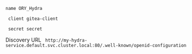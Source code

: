 ```name ORY_Hydra```


``` client gitea-client```


``` secret secret```


Discovery URL
``` http://my-hydra-service.default.svc.cluster.local:80/.well-known/openid-configuration```

